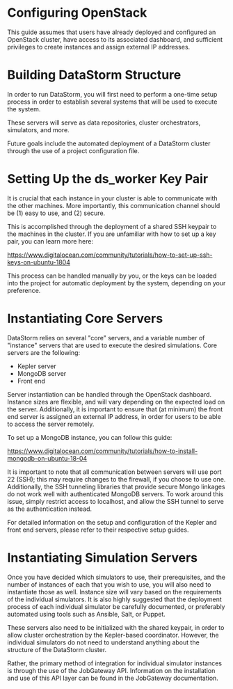 Configuring OpenStack
=====
This guide assumes that users have already deployed and configured an OpenStack cluster, have access to its associated dashboard, and sufficient privileges to create instances and assign external IP addresses.



Building DataStorm Structure
===

In order to run DataStorm, you will first need to perform a one-time setup process in order to establish several systems that will be used to execute the system.

These servers will serve as data repositories, cluster orchestrators, simulators, and more. 

Future goals include the automated deployment of a DataStorm cluster through the use of a project configuration file.

Setting Up the ds_worker Key Pair
==
It is crucial that each instance in your cluster is able to communicate with the other machines. More importantly, this communication channel should be (1) easy to use, and (2) secure.

This is accomplished through the deployment of a shared SSH keypair to the machines in the cluster. If you are unfamiliar with how to set up a key pair, you can learn more here:

https://www.digitalocean.com/community/tutorials/how-to-set-up-ssh-keys-on-ubuntu-1804

This process can be handled manually by you, or the keys can be loaded into the project for automatic deployment by the system, depending on your preference.


Instantiating Core Servers
==
DataStorm relies on several "core" servers, and a variable number of "instance" servers that are used to execute the desired simulations. Core servers are the following:

* Kepler server
* MongoDB server
* Front end

Server instantiation can be handled through the OpenStack dashboard. Instance sizes are flexible, and will vary depending on the expected load on the server. Additionally, it is important to ensure that (at minimum) the front end server is assigned an external IP address, in order for users to be able to access the server remotely.

To set up a MongoDB instance, you can follow this guide:

https://www.digitalocean.com/community/tutorials/how-to-install-mongodb-on-ubuntu-18-04

It is important to note that all communication between servers will use port 22 (SSH); this may require changes to the firewall, if you choose to use one. Additionally, the SSH tunneling libraries that provide secure Mongo linkages do not work well with authenticated MongoDB servers. To work around this issue, simply restrict access to localhost, and allow the SSH tunnel to serve as the authentication instead.

For detailed information on the setup and configuration of the Kepler and front end servers, please refer to their respective setup guides.

Instantiating Simulation Servers
==
Once you have decided which simulators to use, their prerequisites, and the number of instances of each that you wish to use, you will also need to instantiate those as well. Instance size will vary based on the requirements of the individual simulators. It is also highly suggested that the deployment process of each individual simulator be carefully documented, or preferably automated using tools such as Ansible, Salt, or Puppet.

These servers also need to be initialized with the shared keypair, in order to allow cluster orchestration by the Kepler-based coordinator. However, the individual simulators do not need to understand anything about the structure of the DataStorm cluster.

Rather, the primary method of integration for individual simulator instances is through the use of the JobGateway API. Information on the installation and use of this API layer can be found in the JobGateway documentation.
